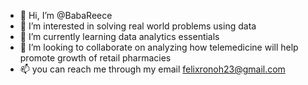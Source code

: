- 👋 Hi, I’m @BabaReece
- 👀 I’m interested in solving real world problems using data
- 🌱 I’m currently learning data analytics essentials
- 💞️ I’m looking to collaborate on analyzing how telemedicine will help promote growth of retail pharmacies
- 📫 you can reach me through my email felixronoh23@gmail.com

<!---
BabaReece/BabaReece is a ✨ special ✨ repository because its `README.md` (this file) appears on your GitHub profile.
You can click the Preview link to take a look at your changes.
--->
